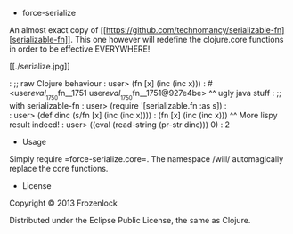 * force-serialize

An almost exact copy of [[https://github.com/technomancy/serializable-fn][serializable-fn]]. This one however will
redefine the clojure.core functions in order to be effective
EVERYWHERE!

[[./serialize.jpg]]

:  ;; raw Clojure behaviour
:  user> (fn [x] (inc (inc x)))
:  #<user$eval__1750$fn__1751 user$eval__1750$fn__1751@927e4be>
     ^^ ugly java stuff
:  ;; with serializable-fn
:  user> (require '[serializable.fn :as s])
:   
:  user> (def dinc (s/fn [x] (inc (inc x))))
:  (fn [x] (inc (inc x)))
     ^^ More lispy result indeed!
:  user> ((eval (read-string (pr-str dinc))) 0)
:  2


* Usage

Simply require =force-serialize.core=. The namespace /will/
automagically replace the core functions.

* License

Copyright © 2013 Frozenlock

Distributed under the Eclipse Public License, the same as Clojure.
